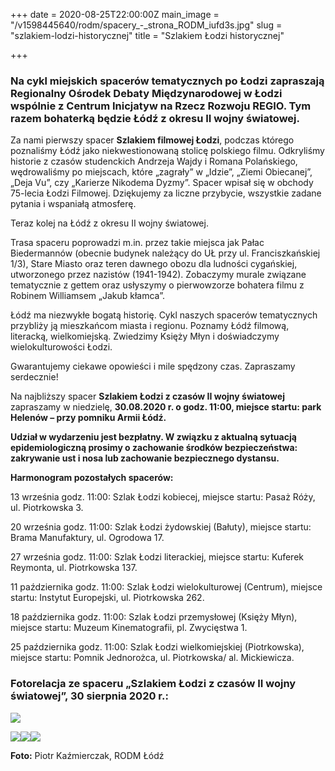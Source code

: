 +++
date = 2020-08-25T22:00:00Z
main_image = "/v1598445640/rodm/spacery_-_strona_RODM_iufd3s.jpg"
slug = "szlakiem-lodzi-historycznej"
title = "Szlakiem Łodzi historycznej"

+++
### **Na cykl miejskich spacerów tematycznych po Łodzi zapraszają Regionalny Ośrodek Debaty Międzynarodowej w Łodzi wspólnie z Centrum Inicjatyw na Rzecz Rozwoju REGIO. Tym razem bohaterką będzie Łódź z okresu II wojny światowej.**

Za nami pierwszy spacer **Szlakiem filmowej Łodzi**, podczas którego poznaliśmy Łódź jako niekwestionowaną stolicę polskiego filmu. Odkryliśmy historie z czasów studenckich Andrzeja Wajdy i Romana Polańskiego, wędrowaliśmy po miejscach, które „zagrały” w „Idzie”, „Ziemi Obiecanej”, „Deja Vu”, czy „Karierze Nikodema Dyzmy”. Spacer wpisał się w obchody 75-lecia Łodzi Filmowej. Dziękujemy za liczne przybycie, wszystkie zadane pytania i wspaniałą atmosferę.

Teraz kolej na Łódź z okresu II wojny światowej.

Trasa spaceru poprowadzi m.in. przez takie miejsca jak Pałac Biedermannów (obecnie budynek należący do UŁ przy ul. Franciszkańskiej 1/3), Stare Miasto oraz teren dawnego obozu dla ludności cygańskiej, utworzonego przez nazistów (1941-1942). Zobaczymy murale związane tematycznie z gettem oraz usłyszymy o pierwowzorze bohatera filmu z Robinem Williamsem „Jakub kłamca”.

Łódź ma niezwykłe bogatą historię. Cykl naszych spacerów tematycznych przybliży ją mieszkańcom miasta i regionu. Poznamy Łódź filmową, literacką, wielkomiejską. Zwiedzimy Księży Młyn i doświadczymy wielokulturowości Łodzi.

Gwarantujemy ciekawe opowieści i mile spędzony czas. Zapraszamy serdecznie!

Na najbliższy spacer **Szlakiem Łodzi z czasów II wojny światowej** zapraszamy w niedzielę, **30.08.2020 r. o godz. 11:00, miejsce startu: park Helenów – przy pomniku Armii Łódź.**

**Udział w wydarzeniu jest bezpłatny. W związku z aktualną sytuacją epidemiologiczną prosimy o zachowanie środków bezpieczeństwa: zakrywanie ust i nosa lub zachowanie bezpiecznego dystansu.**

**Harmonogram pozostałych spacerów:**

13 września godz. 11:00: Szlak Łodzi kobiecej, miejsce startu: Pasaż Róży, ul. Piotrkowska 3.

20 września godz. 11:00: Szlak Łodzi żydowskiej (Bałuty), miejsce startu: Brama Manufaktury, ul. Ogrodowa 17.

27 września godz. 11:00: Szlak Łodzi literackiej, miejsce startu: Kuferek Reymonta, ul. Piotrkowska 137.

11 października godz. 11:00: Szlak Łodzi wielokulturowej (Centrum), miejsce startu: Instytut Europejski, ul. Piotrkowska 262.

18 października godz. 11:00: Szlak Łodzi przemysłowej (Księży Młyn), miejsce startu: Muzeum Kinematografii, pl. Zwycięstwa 1.

25 października godz. 11:00: Szlak Łodzi wielkomiejskiej (Piotrkowska), miejsce startu: Pomnik Jednorożca, ul. Piotrkowska/ al. Mickiewicza.

### Fotorelacja ze spaceru „Szlakiem Łodzi z czasów II wojny światowej”, 30 sierpnia 2020 r.:

![](https://res.cloudinary.com/inspro/image/upload/v1598951188/rodm/2020-09-01_12.02.13_1_mggyic.jpg)

![](https://res.cloudinary.com/inspro/image/upload/v1598951311/rodm/2020-08-31_11.59.35_1_z8iwyi.jpg)![](https://res.cloudinary.com/inspro/image/upload/v1598951342/rodm/2020-09-01_12.02.07_1_ztcovb.jpg)![](https://res.cloudinary.com/inspro/image/upload/v1598951406/rodm/2020-09-01_12.00.23_1_gdnr5x.jpg)

**Foto:** Piotr Kaźmierczak, RODM Łódź